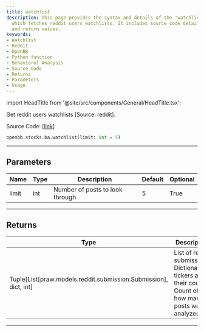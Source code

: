 ```yaml
---
title: watchlist
description: This page provides the syntax and details of the 'watchlist' function
  which fetches reddit users watchlists. It includes source code details, usage, parameters
  and return values.
keywords:
- Watchlist
- Reddit
- OpenBB
- Python function
- Behavioral Analysis
- Source Code
- Returns
- Parameters
- Usage
---
```


import HeadTitle from '@site/src/components/General/HeadTitle.tsx';

<HeadTitle title="stocks.ba.watchlist - Reference | OpenBB SDK Docs" />

Get reddit users watchlists [Source: reddit].

Source Code: [[link](https://github.com/OpenBB-finance/OpenBBTerminal/tree/main/openbb_terminal/common/behavioural_analysis/reddit_model.py#L40)]

```python
openbb.stocks.ba.watchlist(limit: int = 5)
```

---

## Parameters

| Name | Type | Description | Default | Optional |
| ---- | ---- | ----------- | ------- | -------- |
| limit | int | Number of posts to look through | 5 | True |


---

## Returns

| Type | Description |
| ---- | ----------- |
| Tuple[List[praw.models.reddit.submission.Submission], dict, int] | List of reddit submissions,<br/>Dictionary of tickers and their count,<br/>Count of how many posts were analyzed. |
---
